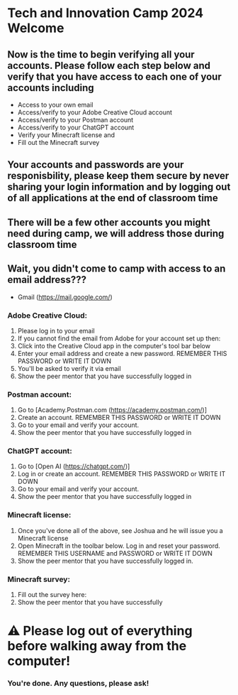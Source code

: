 # Tech and Innovation Camp 2024 Welcome

## Now is the time to begin verifying all your accounts. Please follow each step below and verify that you have access to each one of your accounts including
* Access to your own email
* Access/verify to your Adobe Creative Cloud account
* Access/verify to your Postman account
* Access/verify to your ChatGPT account
* Verify your Minecraft license and
* Fill out the Minecraft survey

## Your accounts and passwords are your responisbility, please keep them secure by never sharing your login information and by logging out of all applications at the end of classroom time

## There will be a few other accounts you might need during camp, we will address those during classroom time

## Wait, you didn't come to camp with access to an email address???
* Gmail (https://mail.google.com/)

### Adobe Creative Cloud:
1. Please log in to your email
2. If you cannot find the email from Adobe for your account set up then:
3. Click into the Creative Cloud app in the computer's tool bar below
4. Enter your email address and create a new password. REMEMBER THIS PASSWORD or WRITE IT DOWN
5. You'll be asked to verify it via email
6. Show the peer mentor that you have successfully logged in

### Postman account:
1. Go to [Academy.Postman.com (https://academy.postman.com/)]
2. Create an account. REMEMBER THIS PASSWORD or WRITE IT DOWN
3. Go to your email and verify your account.
4. Show the peer mentor that you have successfully logged in

### ChatGPT account:
1. Go to [Open AI (https://chatgpt.com/)]
2. Log in or create an account. REMEMBER THIS PASSWORD or WRITE IT DOWN
3. Go to your email and verify your account.
4. Show the peer mentor that you have successfully logged in

### Minecraft license:
1. Once you've done all of the above, see Joshua and he will issue you a Minecraft license
2. Open Minecraft in the toolbar below. Log in and reset your password. REMEMBER THIS USERNAME and PASSWORD or WRITE IT DOWN
3. Show the peer mentor that you have successfully logged in.

### Minecraft survey:
1. Fill out the survey here:
2. Show the peer mentor that you have successfully

# ⚠️ Please log out of everything before walking away from the computer!

### You're done. Any questions, please ask!
